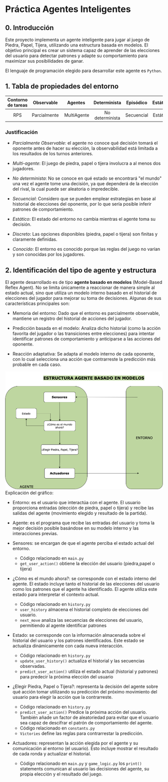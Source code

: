 
Práctica Agentes Inteligentes
=============================

## 0. Introducción
Este proyecto implementa un agente inteligente para jugar al juego de Piedra, Papel, Tijera, utilizando una estructura basada en modelos. El objetivo principal es crear un sistema capaz de aprender de las elecciones del usuario para detectar patrones y adapte su comportamiento para maximizar sus posibilidades de ganar.

El lenguaje de programación elegido para desarrollar este agente es `Python`.
## 1. Tabla de propiedades del entorno
Contorno de tareas | Observable| Agentes | Determinista | Episódico | Estático | Discreto | Conocido
:---: | :---: | :---: | :---: | :---: | :---: | :---: | :---: |
 RPS | Parcialmente | MultiAgente | No determinista | Secuencial | Estático |  Discreto |  Conocido |

 ### Justificación

- _Parcialmente Observable_: el agente no conoce qué decisión tomará el oponente antes de hacer su elección, la observabilidad está limitada a los resultados de los turnos anteriores.

- _Multi-agente_: El juego de piedra, papel o tijera involucra a al menos dos jugadores.

- _No determinista_: No se conoce en qué estado se encontrará "el mundo" una vez el agente tome una decisión, ya que dependerá de la elección del rival, la cual puede ser aleatoria o impredecible.

- _Secuencial_: Considero que se pueden emplear estrategias en base al historial de elecciones del oponente, por lo que sería posible inferir patrones de comportamiento.

- _Estático_: El estado del entorno no cambia mientras el agente toma su decisión.

- _Discreto_: Las opciones disponibles (piedra, papel o tijera) son finitas y claramente definidas.

- _Conocido_: El entorno es conocido porque las reglas del juego no varían y son conocidas por los jugadores.

## 2. Identificación del tipo de agente y estructura
El agente desarrollado es de tipo **agente basado en modelos** (Model-Based Reflex Agent). No se limita únicamente a reaccionar de manera simple al estado actual, sino que utiliza un modelo interno basado en el historial de elecciones del jugador para mejorar su toma de decisiones. Algunas de sus características principales son:

- Memoria del entorno: Dado que el entorno es parcialmente observable, mantiene un registro del historial de acciones del jugador.

- Predicción basada en el modelo: Analiza dicho historial (como la acción favorita del jugador o las transiciones entre elecciones) para intentar identificar patrones de comportamiento y anticiparse a las acciones del oponente.

- Reacción adaptativa: Se adapta al modelo interno de cada oponente, con lo cual selecciona una acción que contrarreste la predicción más probable en cada caso.

![Estructura del agente](img/agente.png)
Explicación del gráfico: 

- Entorno: es el usuario que interactúa con el agente. El usuario proporciona entradas (elección de piedra, papel o tijera) y recibe las salidas del agente (movimiento elegido y resultado de la partida). 

- Agente: es el programa que recibe las entradas del usuario y toma la mejor decisión posible basándose en su modelo interno y las interacciones previas. 

- Sensores: se encargan de que el agente perciba el estado actual del entorno. 
    - Código relacionado en `main.py`
    - `get_user_action()` obtiene la elección del usuario (piedra,papel o tijera)

- ¿Cómo es el mundo ahora?: se corresponde con el estado interno del agente. El estado incluye tanto el historial de las elecciones del usuario como los patrones que el agente ha identificado. El agente utiliza este estado para interpretar el contexto actual.
    - Código relacionado en `history.py`
    - `user_history` almacena el historial completo de elecciones del usuario.
    - `next_move` analiza las secuencias de elecciones del usuario, permitiendo al agente identificar patrones

- Estado: se corresponde con la información almacenada sobre el historial del usuario y los patrones identificados. Este estado se actualiza dinámicamente con cada nueva interacción.
    - Código relacionado en `history.py`
    - `update_user_history()` actualiza el historial y las secuencias observadas.
    - `predict_user_action()` utiliza el estado actual (historial y patrones) para predecir la próxima elección del usuario

- ¿Elegir Piedra, Papel o Tijera?: representa la decisión del agente sobre qué acción tomar utilizando su predicción del próximo movimiento del usuario para elegir la acción que la contrarreste.
    -  Código relacionado en `history.py`
    - `predict_user_action()` Predice la próxima acción del usuario. También añade un factor de aleatoriedad para evitar que el usuario sea capaz de descifrar el patrón de comportamiento del agente.
    - Código relacionado en `constants.py`
    - `Victories` define las reglas para contrarrestar la predicción.

- Actuadores: representan la acción elegida por el agente y su comunicación al entorno (el usuario). Esto incluye mostrar el resultado de cada ronda y actualizar el historial.
    - Código relacionado en `main.py` y `game_logic.py` los `print()` statements comunican al usuario las decisiones del agente, su propia elección y el resultado del juego.